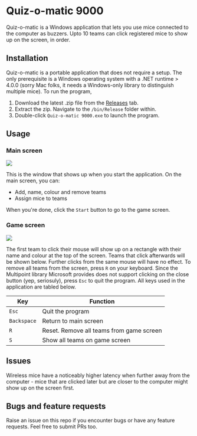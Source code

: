 # Quiz-o-matic 9000
Quiz-o-matic is a Windows application that lets you use mice connected to the computer as buzzers. Upto 10 teams can click registered mice to show up on the screen, in order.

## Installation
Quiz-o-matic is a portable application that does not require a setup. The only prerequisite is a Windows operating system with a .NET runtime > 4.0.0 (sorry Mac folks, it needs a Windows-only library to distinguish multiple mice). To run the program,

1. Download the latest .zip file from the [Releases](https://github.com/kabir-plod/Quiz-o-matic-9000/releases) tab.
2. Extract the zip. Navigate to the `/bin/Release` folder within.
3. Double-click `Quiz-o-matic 9000.exe` to launch the program.

## Usage
### Main screen

![](https://zippy.gfycat.com/BlankOilyGreatdane.gif)

This is the window that shows up when you start the application.
On the main screen, you can:
- Add, name, colour and remove teams
- Assign mice to teams

When you're done, click the `Start` button to go to the game screen.

### Game screen

![](https://zippy.gfycat.com/LegalDeliciousBustard.gif)

The first team to click their mouse will show up on a rectangle with their name and colour at the top of the screen. Teams that click afterwards will be shown below. Further clicks from the same mouse will have no effect.
To remove all teams from the screen, press `R` on your keyboard. 
Since the Multipoint library Microsoft provides does not support clicking on the close button (yep, seriosuly), press `Esc` to quit the program. All keys used in the application are tabled below.

|Key|Function|
|---|--------|
|`Esc`|Quit the program|
|`Backspace`|Return to main screen|
|`R`|Reset. Remove all teams from game screen|
|`S`|Show all teams on game screen|

## Issues
Wireless mice have a noticeably higher latency when further away from the computer - mice that are clicked later but are closer to the computer might show up on the screen first.

## Bugs and feature requests
Raise an issue on this repo if you encounter bugs or have any feature requests. Feel free to submit PRs too.
